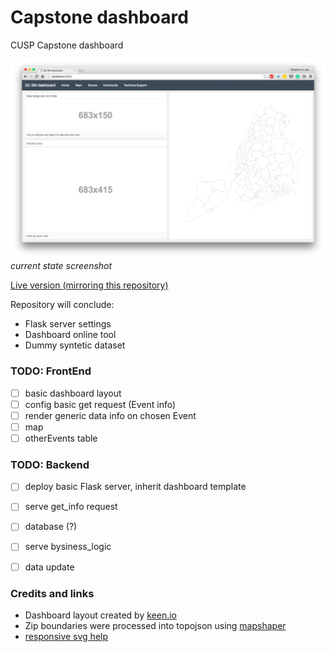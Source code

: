 # Capstone dashboard
CUSP Capstone dashboard

![current state](pImages/1.png)
*current state screenshot*

[Live version (mirroring this repository)](https://casyfill.github.io/Capstone_dashboard/)

Repository will conclude:
- Flask server settings
- Dashboard online tool
- Dummy syntetic dataset

### TODO: FrontEnd

- [ ] basic dashboard layout
- [ ] config basic get request (Event info)
- [ ] render generic data info on chosen Event
- [ ] map
- [ ] otherEvents table

### TODO: Backend

- [ ] deploy basic Flask server, inherit dashboard template
- [ ] serve get_info request
- [ ] database (?)
- [ ] serve bysiness_logic
- [ ] data update


### Credits and links
- Dashboard layout created by [keen.io](keen.io)
- Zip boundaries were processed into topojson using [mapshaper](www.mapshaper.org)
- [responsive svg help](http://stackoverflow.com/questions/9400615/whats-the-best-way-to-make-a-d3-js-visualisation-layout-responsive)
